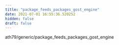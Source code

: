 ```yaml
---
title: "package_feeds_packages_gost_engine"
date: 2021-07-01 16:55:36.520252
hidden: false
draft: false
---
```


ath79/generic/package_feeds_packages_gost_engine

